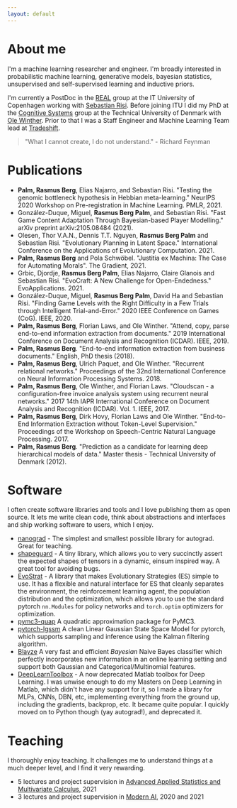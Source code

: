 ```yaml
---
layout: default
---
```


# About me

I'm a machine learning researcher and engineer. I'm broadly interested in probabilistic machine learning, generative models, bayesian statistics, unsupervised and self-supervised learning and inductive priors. 

I'm currently a PostDoc in the [REAL](https://real.itu.dk/) group at the IT University of Copenhagen working with [Sebastian Risi](http://sebastianrisi.com/). Before joining ITU I did my PhD at the [Cognitive Systems](https://www.compute.dtu.dk/english/research/research-sections/cogsys) group at the Technical University of Denmark with [Ole Winther](https://olewinther.github.io/). Prior to that I was a Staff Engineer and Machine Learning Team lead at [Tradeshift](https://tradeshift.com/).

> "What I cannot create, I do not understand." - Richard Feynman

# Publications

- **Palm, Rasmus Berg**, Elias Najarro, and Sebastian Risi. "Testing the genomic bottleneck hypothesis in Hebbian meta-learning." NeurIPS 2020 Workshop on Pre-registration in Machine Learning. PMLR, 2021.
- González-Duque, Miguel, **Rasmus Berg Palm**, and Sebastian Risi. "Fast Game Content Adaptation Through Bayesian-based Player Modelling." arXiv preprint arXiv:2105.08484 (2021).
- Olesen, Thor V.A.N., Dennis T.T. Nguyen, **Rasmus Berg Palm** and Sebastian Risi. "Evolutionary Planning in Latent Space." International Conference on the Applications of Evolutionary Computation. 2021.
- **Palm, Rasmus Berg** and Pola Schwöbel. "Justitia ex Machina: The Case for Automating Morals". The Gradient, 2021.
- Grbic, Djordje, **Rasmus Berg Palm**, Elias Najarro, Claire Glanois and Sebastian Risi. "EvoCraft: A New Challenge for Open-Endedness." EvoApplications. 2021.
- González-Duque, Miguel, **Rasmus Berg Palm**, David Ha and Sebastian Risi. "Finding Game Levels with the Right Difficulty in a Few Trials through Intelligent Trial-and-Error." 2020 IEEE Conference on Games (CoG). IEEE, 2020.
- **Palm, Rasmus Berg**, Florian Laws, and Ole Winther. "Attend, copy, parse end-to-end information extraction from documents." 2019 International Conference on Document Analysis and Recognition (ICDAR). IEEE, 2019.
- **Palm, Rasmus Berg**. "End-to-end information extraction from business documents." English, PhD thesis (2018).
- **Palm, Rasmus Berg**, Ulrich Paquet, and Ole Winther. "Recurrent relational networks." Proceedings of the 32nd International Conference on Neural Information Processing Systems. 2018.
- **Palm, Rasmus Berg**, Ole Winther, and Florian Laws. "Cloudscan - a configuration-free invoice analysis system using recurrent neural networks." 2017 14th IAPR International Conference on Document Analysis and Recognition (ICDAR). Vol. 1. IEEE, 2017.
- **Palm, Rasmus Berg**, Dirk Hovy, Florian Laws and Ole Winther. "End-to-End Information Extraction without Token-Level Supervision." Proceedings of the Workshop on Speech-Centric Natural Language Processing. 2017.
- **Palm, Rasmus Berg**. "Prediction as a candidate for learning deep hierarchical models of data." Master thesis - Technical University of Denmark (2012).

# Software

I often create software libraries and tools and I love publishing them as open source. It lets me write clean code, think about abstractions and interfaces and ship working software to users, which I enjoy.

- [nanograd](https://github.com/rasmusbergpalm/nanograd) - The simplest and smallest possible library for autograd. Great for teaching.
- [shapeguard](https://github.com/rasmusbergpalm/shapeguard) - A tiny library, which allows you to very succinctly assert the expected shapes of tensors in a dynamic, einsum inspired way. A great tool for avoiding bugs.
- [EvoStrat](https://github.com/rasmusbergpalm/evostrat) - A library that makes Evolutionary Strategies (ES) simple to use. It has a flexible and natural interface for ES that cleanly separates the environment, the reinforcement learning agent, the population distribution and the optimization, which allows you to use the standard pytorch `nn.Modules` for policy networks and `torch.optim` optimizers for optimization.
- [pymc3-quap](https://github.com/rasmusbergpalm/pymc3-quap) A quadratic approximation package for PyMC3.
- [pytorch-lgssm](https://github.com/rasmusbergpalm/pytorch-lgssm) A clean Linear Gaussian State Space Model for pytorch, which supports sampling and inference using the Kalman filtering algorithm.
- [Blayze](https://github.com/Tradeshift/blayze) A very fast and efficient *Bayesian* Naive Bayes classifier which perfectly incorporates new information in an online learning setting and support both Gaussian and Categorical/Multinomial features.
- [DeepLearnToolbox](https://github.com/rasmusbergpalm/DeepLearnToolbox) - A now deprecated Matlab toolbox for Deep Learning. I was unwise enough to do my Masters on Deep Learning in Matlab, which didn't have any support for it, so I made a library for MLPs, CNNs, DBN, etc, implementing everything from the ground up, including the gradients, backprop, etc. It became quite popular. I quickly moved on to Python though (yay autograd!), and deprecated it.

# Teaching

I thoroughly enjoy teaching. It challenges me to understand things at a much deeper level, and I find it very rewarding.

- 5 lectures and project supervision in [Advanced Applied Statistics and Multivariate Calculus](https://learnit.itu.dk/local/coursebase/view.php?ciid=789), 2021
- 3 lectures and project supervision in [Modern AI](https://learnit.itu.dk/local/coursebase/view.php?ciid=749), 2020 and 2021

